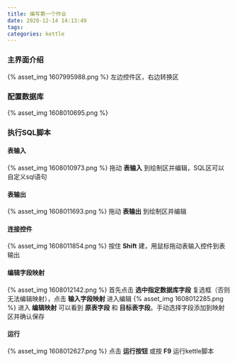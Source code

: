 ```yaml
---
title: 编写第一个作业
date: 2020-12-14 14:13:49
tags:
categories: kettle
---
```


### 主界面介绍
{% asset_img 1607995988.png %}
左边控件区，右边转换区

### 配置数据库
{% asset_img 1608010695.png %}

### 执行SQL脚本
#### 表输入
{% asset_img 1608010973.png %}
拖动 **表输入** 到绘制区并编辑，SQL区可以自定义sql语句

#### 表输出
{% asset_img 1608011693.png %}
拖动 **表输出** 到绘制区并编辑

#### 连接控件
{% asset_img 1608011854.png %}
按住 **Shift** 建，用鼠标拖动表输入控件到表输出

#### 编辑字段映射
{% asset_img 1608012142.png %}
首先点击 **选中指定数据库字段** 复选框（否则无法编辑映射），点击 **输入字段映射** 进入编辑
{% asset_img 1608012285.png %}
进入 **编辑映射** 可以看到 **原表字段** 和 **目标表字段**。手动选择字段添加到映射区并确认保存

#### 运行
{% asset_img 1608012627.png %}
点击 **运行按钮** 或按 **F9** 运行kettle脚本